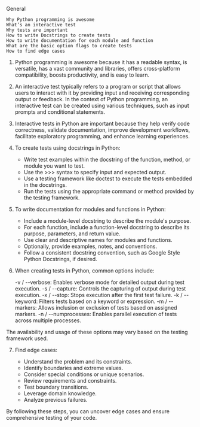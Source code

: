 General

    Why Python programming is awesome
    What’s an interactive test
    Why tests are important
    How to write Docstrings to create tests
    How to write documentation for each module and function
    What are the basic option flags to create tests
    How to find edge cases

1. Python programming is awesome because it has a readable syntax, is versatile, has a vast community and libraries, offers cross-platform compatibility, boosts productivity, and is easy to learn.

2. An interactive test typically refers to a program or script that allows users to interact with it by providing input and receiving corresponding output or feedback. In the context of Python programming, an interactive test can be created using various techniques, such as input prompts and conditional statements.

3. Interactive tests in Python are important because they help verify code correctness, validate documentation, improve development workflows, facilitate exploratory programming, and enhance learning experiences.

4. To create tests using docstrings in Python:

   - Write test examples within the docstring of the function, method, or module you want to test.
   - Use the >>> syntax to specify input and expected output.
   - Use a testing framework like doctest to execute the tests embedded in the docstrings.
   - Run the tests using the appropriate command or method provided by the testing framework.

5. To write documentation for modules and functions in Python:

   - Include a module-level docstring to describe the module's purpose.
   - For each function, include a function-level docstring to describe its purpose, parameters, and return value.
   - Use clear and descriptive names for modules and functions.
   - Optionally, provide examples, notes, and conventions.
   - Follow a consistent docstring convention, such as Google Style Python Docstrings, if desired.

6. When creating tests in Python, common options include:

   -v / --verbose: Enables verbose mode for detailed output during test execution.
   -s / --capture: Controls the capturing of output during test execution.
   -x / --stop: Stops execution after the first test failure.
   -k / --keyword: Filters tests based on a keyword or expression.
   -m / --markers: Allows inclusion or exclusion of tests based on assigned markers.
   -n / --numprocesses: Enables parallel execution of tests across multiple processes.

The availability and usage of these options may vary based on the testing framework used.

7. Find edge cases:

   - Understand the problem and its constraints.
   - Identify boundaries and extreme values.
   - Consider special conditions or unique scenarios.
   - Review requirements and constraints.
   - Test boundary transitions.
   - Leverage domain knowledge.
   - Analyze previous failures.

By following these steps, you can uncover edge cases and ensure comprehensive testing of your code.
